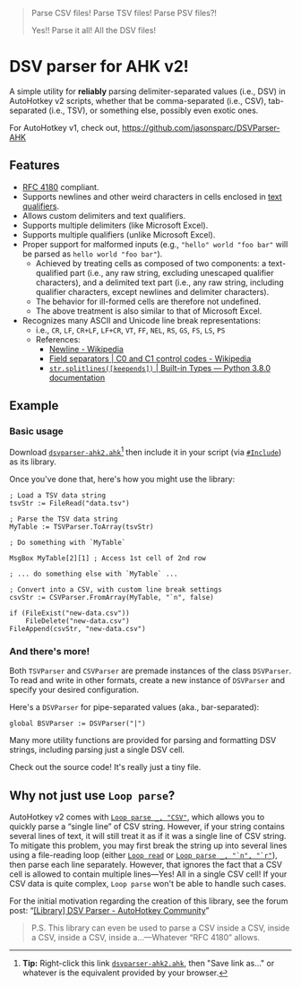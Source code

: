 > Parse CSV files! Parse TSV files! Parse PSV files?!
>
> Yes!! Parse it all! All the DSV files!

# DSV parser for AHK v2!

A simple utility for **reliably** parsing delimiter-separated values (i.e., DSV)
in AutoHotkey v2 scripts, whether that be comma-separated (i.e., CSV), tab-separated
(i.e., TSV), or something else, possibly even exotic ones.

For AutoHotkey v1, check out, <https://github.com/jasonsparc/DSVParser-AHK>

## Features

- [RFC 4180](https://tools.ietf.org/html/rfc4180) compliant.
- Supports newlines and other weird characters in cells enclosed in [text
qualifiers](https://www.quora.com/What-is-a-text-qualifier).
- Allows custom delimiters and text qualifiers.
- Supports multiple delimiters (like Microsoft Excel).
- Supports multiple qualifiers (unlike Microsoft Excel).
- Proper support for malformed inputs (e.g., `"hello" world "foo bar"` will be
parsed as `hello world "foo bar"`).
	- Achieved by treating cells as composed of two components: a
	text-qualified part (i.e., any raw string, excluding unescaped qualifier
	characters), and a delimited text part (i.e., any raw string, including
	qualifier characters, except newlines and delimiter characters).
	- The behavior for ill-formed cells are therefore not undefined.
	- The above treatment is also similar to that of Microsoft Excel.
- Recognizes many ASCII and Unicode line break representations:
	- i.e., `CR`, `LF`, `CR+LF`, `LF+CR`, `VT`, `FF`, `NEL`, `RS`, `GS`,
	`FS`, `LS`, `PS`
	- References:
		- [Newline - Wikipedia](https://en.wikipedia.org/wiki/Newline)
		- [Field separators | C0 and C1 control codes -
		Wikipedia](https://en.wikipedia.org/wiki/C0_and_C1_control_codes#Field_separators)
		- [`str.splitlines([keepends])` | Built-in Types — Python 3.8.0
		documentation](https://docs.python.org/3/library/stdtypes.html#str.splitlines)

## Example

### Basic usage

Download [`dsvparser-ahk2.ahk`][download][^1] then include it in your script
(via [`#Include`][include]) as its library.

[download]: https://raw.githubusercontent.com/jasonsparc/dsvparser-ahk2/master/dsvparser-ahk2.ahk
[include]: https://www.autohotkey.com/docs/v2/lib/_Include.htm

[^1]: **Tip:** Right-click this link [`dsvparser-ahk2.ahk`][download], then
  "Save link as…" or whatever is the equivalent provided by your browser.

Once you've done that, here's how you might use the library:

```AutoHotkey
; Load a TSV data string
tsvStr := FileRead("data.tsv")

; Parse the TSV data string
MyTable := TSVParser.ToArray(tsvStr)

; Do something with `MyTable`

MsgBox MyTable[2][1] ; Access 1st cell of 2nd row

; ... do something else with `MyTable` ...

; Convert into a CSV, with custom line break settings
csvStr := CSVParser.FromArray(MyTable, "`n", false)

if (FileExist("new-data.csv"))
	FileDelete("new-data.csv")
FileAppend(csvStr, "new-data.csv")
```

### And there's more!

Both `TSVParser` and `CSVParser` are premade instances of the class `DSVParser`.
To read and write in other formats, create a new instance of `DSVParser` and
specify your desired configuration.

Here's a `DSVParser` for pipe-separated values (aka., bar-separated):

```AutoHotkey
global BSVParser := DSVParser("|")
```

Many more utility functions are provided for parsing and formatting DSV strings,
including parsing just a single DSV cell.

Check out the source code! It's really just a tiny file.

## Why not just use `Loop parse`?

AutoHotkey v2 comes with [`Loop parse _, "CSV"`][loop-parse], which allows you
to quickly parse a “single line” of CSV string. However, if your string contains
several lines of text, it will still treat it as if it was a single line of CSV
string. To mitigate this problem, you may first break the string up into several
lines using a file-reading loop (either [`Loop read`][loop-read] or
[``Loop parse _, "`n", "`r"``][loop-parse-ex-file]), then parse each line
separately. However, that ignores the fact that a CSV cell is allowed to contain
multiple lines—Yes! All in a single CSV cell! If your CSV data is quite complex,
`Loop parse` won't be able to handle such cases.

[loop-parse]: https://www.autohotkey.com/docs/v2/lib/LoopParse.htm
[loop-parse-ex-file]: https://www.autohotkey.com/docs/v2/lib/LoopParse.htm#ExFileRead
[loop-read]: https://www.autohotkey.com/docs/v2/lib/LoopRead.htm

For the initial motivation regarding the creation of this library, see the forum
post: “[[Library] DSV Parser - AutoHotkey Community](https://www.autohotkey.com/boards/viewtopic.php?t=70425)”

> P.S. This library can even be used to parse a CSV inside a CSV, inside a CSV,
inside a CSV, inside a…—Whatever “RFC 4180” allows.
